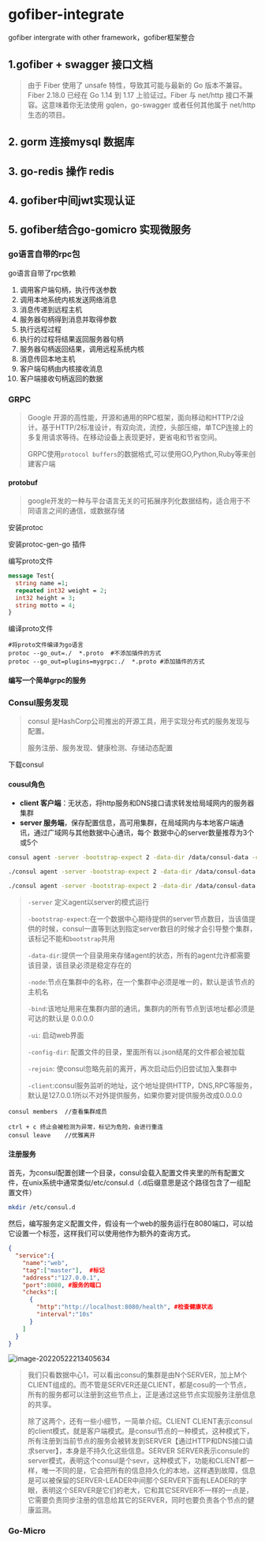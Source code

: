 # gofiber-integrate
gofiber intergrate with other framework，gofiber框架整合

## 1.gofiber + swagger 接口文档
> 由于 Fiber 使用了 unsafe 特性，导致其可能与最新的 Go 版本不兼容。Fiber 2.18.0 已经在 Go 1.14 到 1.17 上验证过。Fiber 与 net/http 接口不兼容。这意味着你无法使用 gqlen，go-swagger 或者任何其他属于 net/http 生态的项目。

## 2. gorm 连接mysql 数据库



## 3. go-redis 操作 redis



## 4. gofiber中间jwt实现认证



## 5. gofiber结合go-gomicro 实现微服务

### go语言自带的rpc包

go语言自带了rpc依赖
1. 调用客户端句柄，执行传送参数
2. 调用本地系统内核发送网络消息
3. 消息传递到远程主机
4. 服务器句柄得到消息并取得参数
5. 执行远程过程
6. 执行的过程将结果返回服务器句柄
7. 服务器句柄返回结果，调用远程系统内核
8. 消息传回本地主机
9. 客户端句柄由内核接收消息
10. 客户端接收句柄返回的数据

### GRPC

> Google 开源的高性能，开源和通用的RPC框架，面向移动和HTTP/2设计。基于HTTP/2标准设计，有双向流，流控，头部压缩，单TCP连接上的多复用请求等待。在移动设备上表现更好，更省电和节省空间。
>
> GRPC使用`protocol buffers`的数据格式,可以使用GO,Python,Ruby等来创建客户端



#### protobuf

> google开发的一种与平台语言无关的可拓展序列化数据结构，适合用于不同语言之间的通信，或数据存储

安装protoc

安装protoc-gen-go 插件

编写proto文件 

```protobuf
message Test{
  string name =1;
  repeated int32 weight = 2;
  int32 height = 3;
  string motto = 4;
}
```

编译proto文件

```shell
#将proto文件编译为go语言
protoc --go_out=./  *.proto  #不添加插件的方式
protoc --go_out=plugins=mygrpc:./  *.proto #添加插件的方式
```

#### 编写一个简单grpc的服务

### Consul服务发现

> consul 是HashCorp公司推出的开源工具，用于实现分布式的服务发现与配置。
>
> 服务注册、服务发现、健康检测、存储动态配置

下载consul

 

#### cousul角色

- **client 客户端**：无状态，将http服务和DNS接口请求转发给局域网内的服务器集群
- **server 服务端**，保存配置信息，高可用集群，在局域网内与本地客户端通讯，通过广域网与其他数据中心通讯，每个 数据中心的server数量推荐为3个或5个

  

```sh
consul agent -server -bootstrap-expect 2 -data-dir /data/consul-data -config-dir /etc/consul.d/ -node=n1 -bind=10.211.55.11 -ui  -rejoin -join 10.211.55.11 -client 0.0.0.0

./consul agent -server -bootstrap-expect 2 -data-dir /data/consul-data -node=n2 -bind=10.211.55.12  -rejoin -join 10.211.55.11

./consul agent -server -bootstrap-expect 2 -data-dir /data/consul-data -node=n3 -bind=10.211.55.13  -rejoin -join 10.211.55.11
```

> `-server` 定义agent以server的模式运行
>
> `-bootstrap-expect`:在一个数据中心期待提供的server节点数目，当该值提供的时候，consul一直等到达到指定server数目的时候才会引导整个集群，该标记不能和`bootstrap`共用
>
> `-data-dir`:提供一个目录用来存储agent的状态，所有的agent允许都需要该目录，该目录必须是稳定存在的
>
> `-node`:节点在集群中的名称，在一个集群中必须是唯一的，默认是该节点的主机名
>
> `-bind`:该地址用来在集群内部的通讯，集群内的所有节点到该地址都必须是可达的默认是 0.0.0.0
>
> `-ui`: 启动web界面
>
> `-config-dir`: 配置文件的目录，里面所有以.json结尾的文件都会被加载
>
> `-rejoin`: 使consul忽略先前的离开，再次启动后仍旧尝试加入集群中
>
> `-client`:consul服务监听的地址，这个地址提供HTTP，DNS,RPC等服务，默认是127.0.0.1所以不对外提供服务，如果你要对提供服务改成0.0.0.0
>
> 

```
consul members  //查看集群成员

ctrl + c 终止会被检测为异常，标记为危险，会进行重连
consul leave 	//优雅离开
```

#### 注册服务

首先，为consul配置创建一个目录，consul会载入配置文件夹里的所有配置文件，在unix系统中通常类似/etc/consul.d（.d后缀意思是这个路径包含了一组配置文件）

```sh
mkdir /etc/consul.d
```

然后，编写服务定义配置文件，假设有一个web的服务运行在8080端口，可以给它设置一个标签，这样我们可以使用他作为额外的查询方式。

```json
{
  "service":{
    "name":"web",
    "tag":["master"],  #标记
    "address":"127.0.0.1",
    "port":8080, #服务的端口
    "checks":[
      {
        "http":"http://localhost:8080/health", #检查健康状态
        "interval":"10s"
      }
    ]
  }
}
```

![image-20220522213405634](https://gitee.com/ChetWei/img/raw/master/img/202205222134869.png)

> 我们只看数据中心1，可以看出consu的集群是由N个SERVER，加上M个CLIENT组成的。而不管是SERVER还是CLIENT，都是cosu的一个节点，所有的服务都可以注册到这些节点上，正是通过这些节点实现服务注册信息的共享。
>
> 除了这两个，还有一些小细节，一简单介绍。CLIENT CLIENT表示consul的client模式，就是客户端模式。是consul节点的一种模式，这种模式下，所有注册到当前节点的服务会被转发到SERVER【通过HTTP和DNS接口请求server】，本身是不持久化这些信息。SERVER SERVER表示consule的server模式，表明这个consul是个sevr，这种模式下，功能和CLIENT都一样，唯一不同的是，它会把所有的信息持久化的本地，这样遇到故障，信息是可以被保留的SERVER-LEADER中间那个SERVER下面有LEADER的字眼，表明这个SERVER是它们的老大，它和其它SERVER不一样的一点是，它需要负责同步注册的信息给其它的SERVER，同时也要负责各个节点的健康监测。

### Go-Micro

